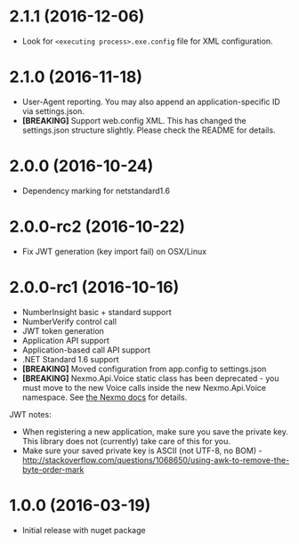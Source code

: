 # 2.1.1 (2016-12-06)

* Look for ```<executing process>.exe.config``` file for XML configuration.

# 2.1.0 (2016-11-18)

* User-Agent reporting. You may also append an application-specific ID via settings.json.
* __[BREAKING]__ Support web.config XML. This has changed the settings.json structure slightly. Please check the README for details.

# 2.0.0 (2016-10-24)

* Dependency marking for netstandard1.6

# 2.0.0-rc2 (2016-10-22)

* Fix JWT generation (key import fail) on OSX/Linux

# 2.0.0-rc1 (2016-10-16)

* NumberInsight basic + standard support
* NumberVerify control call
* JWT token generation
* Application API support
* Application-based call API support
* .NET Standard 1.6 support
* __[BREAKING]__ Moved configuration from app.config to settings.json
* __[BREAKING]__ Nexmo.Api.Voice static class has been deprecated - you must move to the new Voice calls inside the new Nexmo.Api.Voice namespace. See [the Nexmo docs](https://docs.nexmo.com/voice/voice-api) for details.

JWT notes:

* When registering a new application, make sure you save the private key. This library does not (currently) take care of this for you.
* Make sure your saved private key is ASCII (not UTF-8, no BOM) - http://stackoverflow.com/questions/1068650/using-awk-to-remove-the-byte-order-mark

# 1.0.0 (2016-03-19)

* Initial release with nuget package